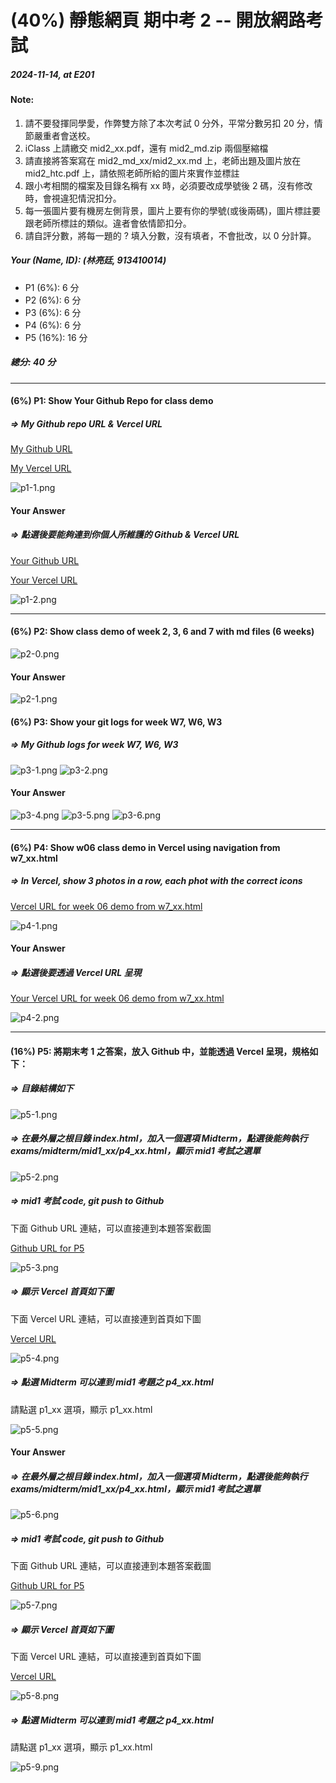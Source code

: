 # (40%) 靜態網頁 期中考 2 -- 開放網路考試

##### 2024-11-14, at E201

#### Note:

1. 請不要發揮同學愛，作弊雙方除了本次考試 0 分外，平常分數另扣 20 分，情節嚴重者會送校。
2. iClass 上請繳交 mid2_xx.pdf，還有 mid2_md.zip 兩個壓縮檔
3. 請直接將答案寫在 mid2_md_xx/mid2_xx.md 上，老師出題及圖片放在 mid2_htc.pdf 上，請依照老師所給的圖片來實作並標註
4. 跟小考相關的檔案及目錄名稱有 xx 時，必須要改成學號後 2 碼，沒有修改時，會視違犯情況扣分。
5. 每一張圖片要有機房左側背景，圖片上要有你的學號(或後兩碼)，圖片標註要跟老師所標註的類似。違者會依情節扣分。
6. 請自評分數，將每一題的 ? 填入分數，沒有填者，不會批改，以 0 分計算。

##### Your (Name, ID): (林亮廷, 913410014)

- P1 (6%): 6 分
- P2 (6%): 6 分
- P3 (6%): 6 分
- P4 (6%): 6 分
- P5 (16%): 16 分

##### 總分: 40 分

---

#### (6%) P1: Show Your Github Repo for class demo

##### => My Github repo URL & Vercel URL

[My Github URL]()

[My Vercel URL]()

![p1-1.png](p1-1.png)

#### Your Answer

##### => 點選後要能夠連到你個人所維護的 Github & Vercel URL

[Your Github URL](https://github.com/zero2005x/113-sweb-demo-14)

[Your Vercel URL](https://vercel.com/larry-lins-projects/113-sweb-demo-14)

![p1-2.png](./p1-2.png)

---

#### (6%) P2: Show class demo of week 2, 3, 6 and 7 with md files (6 weeks)

![p2-0.png](p2-0.png)

#### Your Answer

![p2-1.png](./p2-1.png)

#### (6%) P3: Show your git logs for week W7, W6, W3

##### => My Github logs for week W7, W6, W3

![p3-1.png](p3-1.png)
![p3-2.png](p3-2.png)

#### Your Answer

![p3-4.png](./p3-4.png)
![p3-5.png](./p3-5.png)
![p3-6.png](./p3-6.png)

---

#### (6%) P4: Show w06 class demo in Vercel using navigation from w7_xx.html

##### => In Vercel, show 3 photos in a row, each phot with the correct icons

[Vercel URL for week 06 demo from w7_xx.html]()

![p4-1.png](p4-1.png)

#### Your Answer

##### => 點選後要透過 Vercel URL 呈現

[Your Vercel URL for week 06 demo from w7_xx.html](https://113-sweb-demo-14.vercel.app/demo/w07_showdemo_14/w07_showdemo_14.html#)

![p4-2.png](./p4-2.png)

---

#### (16%) P5: 將期末考 1 之答案，放入 Github 中，並能透過 Vercel 呈現，規格如下：

##### => 目錄結構如下

![p5-1.png](p5-1.png)

##### => 在最外層之根目錄 index.html，加入一個選項 Midterm，點選後能夠執行 exams/midterm/mid1_xx/p4_xx.html，顯示 mid1 考試之選單

![p5-2.png](p5-2.png)

##### => mid1 考試 code, git push to Github

下面 Github URL 連結，可以直接連到本題答案截圖

[Github URL for P5]()

![p5-3.png](p5-3.png)

##### => 顯示 Vercel 首頁如下圖

下面 Vercel URL 連結，可以直接連到首頁如下圖

[Vercel URL]()

![p5-4.png](p5-4.png)

##### => 點選 Midterm 可以連到 mid1 考題之 p4_xx.html

請點選 p1_xx 選項，顯示 p1_xx.html

![p5-5.png](p5-5.png)

#### Your Answer

##### => 在最外層之根目錄 index.html，加入一個選項 Midterm，點選後能夠執行 exams/midterm/mid1_xx/p4_xx.html，顯示 mid1 考試之選單

![p5-6.png](./p5-6.png)

##### => mid1 考試 code, git push to Github

下面 Github URL 連結，可以直接連到本題答案截圖

[Github URL for P5](https://github.com/zero2005x/113-sweb-demo-14/tree/main/exams/midterm/mid1_md_14)

![p5-7.png](./p5-7.png)

##### => 顯示 Vercel 首頁如下圖

下面 Vercel URL 連結，可以直接連到首頁如下圖

[Vercel URL](https://113-sweb-demo-14.vercel.app/)

![p5-8.png](./p5-8.png)

##### => 點選 Midterm 可以連到 mid1 考題之 p4_xx.html

請點選 p1_xx 選項，顯示 p1_xx.html

![p5-9.png](./p5-9.png)
